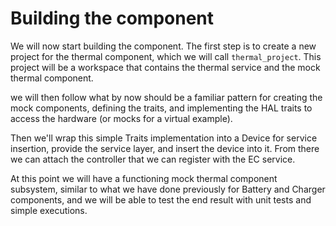 # Building the component

We will now start building the component.  The first step is to create a new project for the thermal component, which we will call `thermal_project`.  This project will be a workspace that contains the thermal service and the mock thermal component.

we will then follow what by now should be a familiar pattern for creating the mock components, defining the traits, and implementing the HAL traits to access the hardware (or mocks for a virtual example).

Then we'll wrap this simple Traits implementation into a Device for service insertion, provide the service layer, and insert the device into it. From there we can attach the controller that we can register with the EC service.  

At this point we will have a functioning mock thermal component subsystem, similar to what we have done previously for Battery and Charger components, and we will be able to test the end result with unit tests and simple executions.


